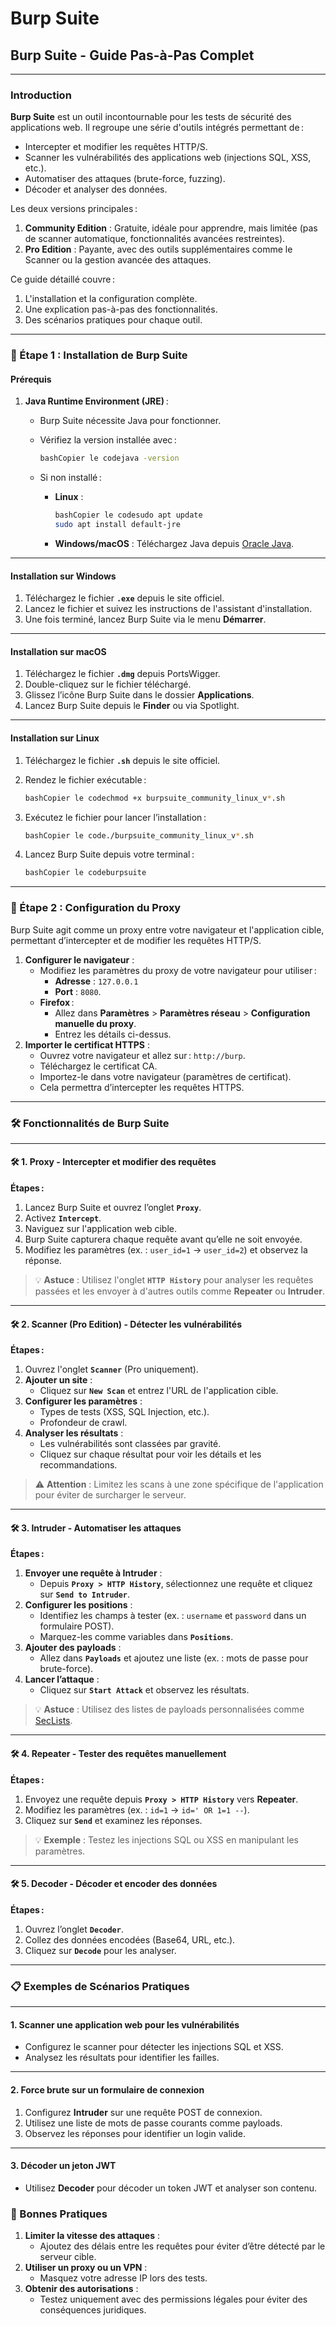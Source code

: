 # Burp Suite

## Burp Suite - Guide Pas-à-Pas Complet

***

### Introduction

**Burp Suite** est un outil incontournable pour les tests de sécurité des applications web. Il regroupe une série d'outils intégrés permettant de :

* Intercepter et modifier les requêtes HTTP/S.
* Scanner les vulnérabilités des applications web (injections SQL, XSS, etc.).
* Automatiser des attaques (brute-force, fuzzing).
* Décoder et analyser des données.

Les deux versions principales :

1. **Community Edition** : Gratuite, idéale pour apprendre, mais limitée (pas de scanner automatique, fonctionnalités avancées restreintes).
2. **Pro Edition** : Payante, avec des outils supplémentaires comme le Scanner ou la gestion avancée des attaques.

Ce guide détaillé couvre :

1. L'installation et la configuration complète.
2. Une explication pas-à-pas des fonctionnalités.
3. Des scénarios pratiques pour chaque outil.

***

### 🚀 Étape 1 : Installation de Burp Suite

#### Prérequis

1. **Java Runtime Environment (JRE)** :
   * Burp Suite nécessite Java pour fonctionner.
   *   Vérifiez la version installée avec :

       ```bash
       bashCopier le codejava -version
       ```
   * Si non installé :
     *   **Linux** :

         ```bash
         bashCopier le codesudo apt update
         sudo apt install default-jre
         ```
     * **Windows/macOS** : Téléchargez Java depuis [Oracle Java](https://www.oracle.com/java/technologies/javase-downloads.html).

***

#### Installation sur Windows

1. Téléchargez le fichier **`.exe`** depuis le site officiel.
2. Lancez le fichier et suivez les instructions de l'assistant d'installation.
3. Une fois terminé, lancez Burp Suite via le menu **Démarrer**.

***

#### Installation sur macOS

1. Téléchargez le fichier **`.dmg`** depuis PortsWigger.
2. Double-cliquez sur le fichier téléchargé.
3. Glissez l’icône Burp Suite dans le dossier **Applications**.
4. Lancez Burp Suite depuis le **Finder** ou via Spotlight.

***

#### Installation sur Linux

1. Téléchargez le fichier **`.sh`** depuis le site officiel.
2.  Rendez le fichier exécutable :

    ```bash
    bashCopier le codechmod +x burpsuite_community_linux_v*.sh
    ```
3.  Exécutez le fichier pour lancer l’installation :

    ```bash
    bashCopier le code./burpsuite_community_linux_v*.sh
    ```
4.  Lancez Burp Suite depuis votre terminal :

    ```bash
    bashCopier le codeburpsuite
    ```

***

### 🚀 Étape 2 : Configuration du Proxy

Burp Suite agit comme un proxy entre votre navigateur et l'application cible, permettant d’intercepter et de modifier les requêtes HTTP/S.

1. **Configurer le navigateur** :
   * Modifiez les paramètres du proxy de votre navigateur pour utiliser :
     * **Adresse** : `127.0.0.1`
     * **Port** : `8080`.
   * **Firefox** :
     * Allez dans **Paramètres** > **Paramètres réseau** > **Configuration manuelle du proxy**.
     * Entrez les détails ci-dessus.
2. **Importer le certificat HTTPS** :
   * Ouvrez votre navigateur et allez sur : `http://burp`.
   * Téléchargez le certificat CA.
   * Importez-le dans votre navigateur (paramètres de certificat).
   * Cela permettra d’intercepter les requêtes HTTPS.

***

### 🛠️ Fonctionnalités de Burp Suite

***

#### 🛠️ 1. **Proxy** - Intercepter et modifier des requêtes

**Étapes :**

1. Lancez Burp Suite et ouvrez l’onglet **`Proxy`**.
2. Activez **`Intercept`**.
3. Naviguez sur l'application web cible.
4. Burp Suite capturera chaque requête avant qu’elle ne soit envoyée.
5. Modifiez les paramètres (ex. : `user_id=1` → `user_id=2`) et observez la réponse.

> 💡 **Astuce** : Utilisez l'onglet **`HTTP History`** pour analyser les requêtes passées et les envoyer à d'autres outils comme **Repeater** ou **Intruder**.

***

#### 🛠️ 2. **Scanner (Pro Edition)** - Détecter les vulnérabilités

**Étapes :**

1. Ouvrez l'onglet **`Scanner`** (Pro uniquement).
2. **Ajouter un site** :
   * Cliquez sur **`New Scan`** et entrez l'URL de l'application cible.
3. **Configurer les paramètres** :
   * Types de tests (XSS, SQL Injection, etc.).
   * Profondeur de crawl.
4. **Analyser les résultats** :
   * Les vulnérabilités sont classées par gravité.
   * Cliquez sur chaque résultat pour voir les détails et les recommandations.

> ⚠️ **Attention** : Limitez les scans à une zone spécifique de l'application pour éviter de surcharger le serveur.

***

#### 🛠️ 3. **Intruder** - Automatiser les attaques

**Étapes :**

1. **Envoyer une requête à Intruder** :
   * Depuis **`Proxy > HTTP History`**, sélectionnez une requête et cliquez sur **`Send to Intruder`**.
2. **Configurer les positions** :
   * Identifiez les champs à tester (ex. : `username` et `password` dans un formulaire POST).
   * Marquez-les comme variables dans **`Positions`**.
3. **Ajouter des payloads** :
   * Allez dans **`Payloads`** et ajoutez une liste (ex. : mots de passe pour brute-force).
4. **Lancer l’attaque** :
   * Cliquez sur **`Start Attack`** et observez les résultats.

> 💡 **Astuce** : Utilisez des listes de payloads personnalisées comme [SecLists](https://github.com/danielmiessler/SecLists).

***

#### 🛠️ 4. **Repeater** - Tester des requêtes manuellement

**Étapes :**

1. Envoyez une requête depuis **`Proxy > HTTP History`** vers **Repeater**.
2. Modifiez les paramètres (ex. : `id=1` → `id=' OR 1=1 --`).
3. Cliquez sur **`Send`** et examinez les réponses.

> 💡 **Exemple** : Testez les injections SQL ou XSS en manipulant les paramètres.

***

#### 🛠️ 5. **Decoder** - Décoder et encoder des données

**Étapes :**

1. Ouvrez l’onglet **`Decoder`**.
2. Collez des données encodées (Base64, URL, etc.).
3. Cliquez sur **`Decode`** pour les analyser.

***

### 📋 Exemples de Scénarios Pratiques

***

#### 1. **Scanner une application web pour les vulnérabilités**

* Configurez le scanner pour détecter les injections SQL et XSS.
* Analysez les résultats pour identifier les failles.

***

#### 2. **Force brute sur un formulaire de connexion**

1. Configurez **Intruder** sur une requête POST de connexion.
2. Utilisez une liste de mots de passe courants comme payloads.
3. Observez les réponses pour identifier un login valide.

***

#### 3. **Décoder un jeton JWT**

* Utilisez **Decoder** pour décoder un token JWT et analyser son contenu.

### 📖 Bonnes Pratiques

1. **Limiter la vitesse des attaques** :
   * Ajoutez des délais entre les requêtes pour éviter d’être détecté par le serveur cible.
2. **Utiliser un proxy ou un VPN** :
   * Masquez votre adresse IP lors des tests.
3. **Obtenir des autorisations** :
   * Testez uniquement avec des permissions légales pour éviter des conséquences juridiques.
